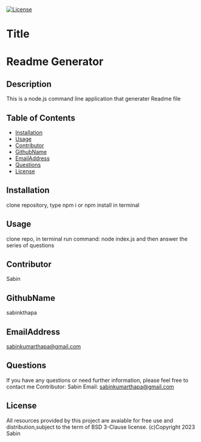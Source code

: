 
  [![License](https://img.shields.io/badge/License-BSD_3--Clause-blue.svg)](https://opensource.org/licenses/BSD-3-Clause)
  # Title
  # Readme Generator
  
  ## Description
  This is a node.js command line application that generater Readme file
  
  ## Table of Contents
  
  - [Installation](#Installation)
  - [Usage](#usage)
  - [Contributor](#contributor)
  - [GithubName](#githubname)
  - [EmailAddress](#emailaddress)
  - [Questions](#questions)
  - [License](#license)
  
  ## Installation
  clone repository, type npm i or npm install in terminal
  
  ## Usage
  clone repo, in terminal run command: node index.js and then answer the series of questions 

  
  ## Contributor
  Sabin
  
  ## GithubName
  sabinkthapa
  
  ## EmailAddress
  sabinkumarthapa@gmail.com

  ## Questions
  If you have any questions or need further information, please feel free to contact me
  Contributor: Sabin
  Email: sabinkumarthapa@gmail.com

  ## License
 
  All resources provided by this project are avaiable for free use and distribution,subject to the term of  BSD 3-Clause license.
  (c)Copyright 2023 Sabin
    